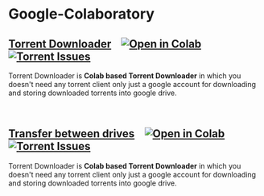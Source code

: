# Google-Colaboratory

## [Torrent Downloader](Torrent%20to%20Gdrive%E2%9C%85.ipynb) &nbsp;&nbsp; [![Open in Colab][Colab Badge]][Torrent Notebook] [![Torrent Issues][Torrent Issues]](https://github.com/PradyumnaKrishna/Colab-Hacks/issues/labels/Torrent%20Downloader)
Torrent Downloader is **Colab based Torrent Downloader** in which you doesn't need any torrent client only just a google account for downloading and storing downloaded torrents into google drive.

<br />

## [Transfer between drives](Transfer%20between%20drives%E2%9C%85.ipynb) &nbsp;&nbsp; [![Open in Colab][Colab Badge]][Torrent Notebook] [![Torrent Issues][Torrent Issues]](https://github.com/PradyumnaKrishna/Colab-Hacks/issues/labels/Torrent%20Downloader)
Torrent Downloader is **Colab based Torrent Downloader** in which you doesn't need any torrent client only just a google account for downloading and storing downloaded torrents into google drive.

<br />

[Colab Badge]:                  https://colab.research.google.com/assets/colab-badge.svg
[License-Badge]:                https://img.shields.io/badge/License-MIT-blue.svg
[RDP Issues]:                   https://img.shields.io/github/issues/PradyumnaKrishna/Colab-Hacks/Colab%20RDP?label=Issues
[RDP Notebook]:                 https://colab.research.google.com/github/PradyumnaKrishna/Colab-Hacks/blob/master/Colab%20RDP/Colab%20RDP.ipynb
[Code Issues]:                  https://img.shields.io/github/issues/PradyumnaKrishna/Colab-Hacks/Code%20Server?label=Issues
[Code Notebook]:                https://colab.research.google.com/github/PradyumnaKrishna/Colab-Hacks/blob/master/Code%20Server/Code%20Server.ipynb
[Torrent Issues]:               https://img.shields.io/github/issues/PradyumnaKrishna/Colab-Hacks/Torrent%20Downloader?label=Issues
[Torrent Notebook]:             https://colab.research.google.com/github/james00000007/Google-Colaboratory/blob/main/Torrent%20to%20Gdrive%E2%9C%85.ipynb
[Transfer between drives]:      https://colab.research.google.com/github/james00000007/Google-Colaboratory/blob/main/Transfer%20between%20drives%E2%9C%85.ipynb
